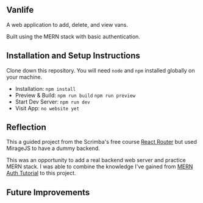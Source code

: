## Vanlife

A web application to add, delete, and view vans.

Built using the MERN stack with basic authentication.

## Installation and Setup Instructions

Clone down this repository. You will need `node` and `npm` installed globally on your machine.

- Installation: `npm install`  
- Preview & Build: `npm run build` `npm run preview`
- Start Dev Server: `npm run dev`  
- Visit App: `no website yet`  

## Reflection
This a guided project from the Scrimba's free course [React Router](https://scrimba.com/learn/reactrouter6) but used MirageJS to have a dummy backend. 

This was an opportunity to add a real backend web server and practice MERN stack. I was able to combine the knowledge I've gained from [MERN Auth Tutorial](https://github.com/mauricevalerio/workouts) to this project.

## Future Improvements
